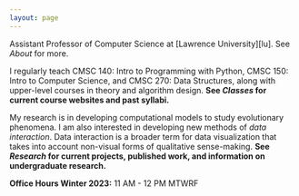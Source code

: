 ```yaml
---
layout: page
---
```



Assistant Professor of Computer Science at [Lawrence University][lu]. See _About_ for more.

I regularly teach
	CMSC 140: Intro to Programming with Python, 
	CMSC 150: Intro to Computer Science, 
	and CMSC 270: Data Structures, 
along with upper-level courses in theory and algorithm design. **See _Classes_ for current course websites and past syllabi.**

My research is in developing computational models to study evolutionary phenomena. 
I am also interested in developing new methods of _data interaction_. Data interaction is a broader term for data visualization that takes into account non-visual forms of qualitative sense-making. 
**See _Research_ for current projects, published work, and information on undergraduate research.**

**Office Hours Winter 2023:** 11 AM - 12 PM MTWRF